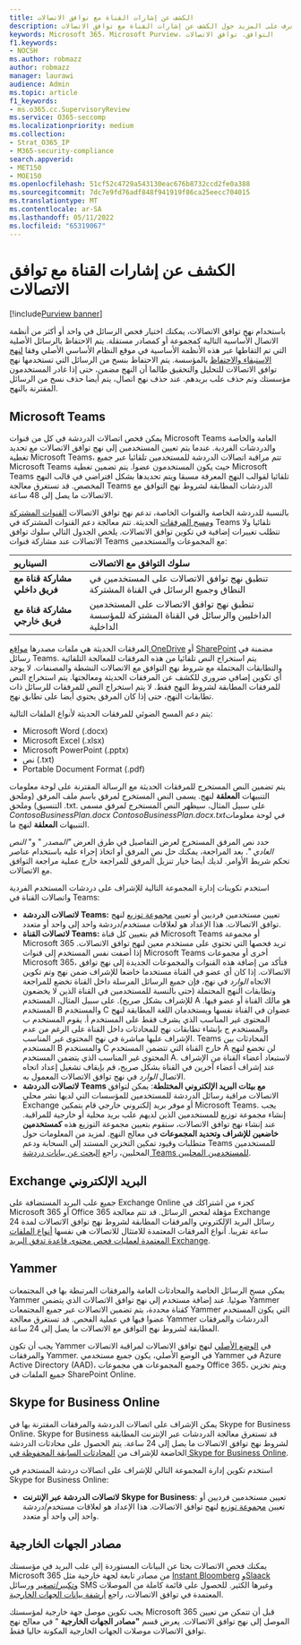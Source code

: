 ```yaml
---
title: الكشف عن إشارات القناة مع توافق الاتصالات
description: تعرف على المزيد حول الكشف عن إشارات القناة مع توافق الاتصالات.
keywords: Microsoft 365، Microsoft Purview، التوافق، توافق الاتصالات
f1.keywords:
- NOCSH
ms.author: robmazz
author: robmazz
manager: laurawi
audience: Admin
ms.topic: article
f1_keywords:
- ms.o365.cc.SupervisoryReview
ms.service: O365-seccomp
ms.localizationpriority: medium
ms.collection:
- Strat_O365_IP
- M365-security-compliance
search.appverid:
- MET150
- MOE150
ms.openlocfilehash: 51cf52c4729a543130eac676b8732ccd2fe0a388
ms.sourcegitcommit: 7dc7e9fd76adf848f941919f86ca25eecc704015
ms.translationtype: MT
ms.contentlocale: ar-SA
ms.lasthandoff: 05/11/2022
ms.locfileid: "65319067"
---
```

# <a name="detect-channel-signals-with-communication-compliance"></a>الكشف عن إشارات القناة مع توافق الاتصالات

[!include[Purview banner](../includes/purview-rebrand-banner.md)]

باستخدام نهج توافق الاتصالات، يمكنك اختيار فحص الرسائل في واحد أو أكثر من أنظمة الاتصال الأساسية التالية كمجموعة أو كمصادر مستقلة. يتم الاحتفاظ بالرسائل الأصلية التي تم التقاطها عبر هذه الأنظمة الأساسية في موقع النظام الأساسي الأصلي وفقا [لنهج الاستبقاء والاحتفاظ](/microsoft-365/compliance/information-governance) بالمؤسسة. يتم الاحتفاظ بنسخ من الرسائل التي تستخدمها نهج توافق الاتصالات للتحليل والتحقيق طالما أن النهج مضمن، حتى إذا غادر المستخدمون مؤسستك وتم حذف علب بريدهم. عند حذف نهج اتصال، يتم أيضا حذف نسخ من الرسائل المقترنة بالنهج.

## <a name="microsoft-teams"></a>Microsoft Teams

يمكن فحص اتصالات الدردشة في كل من قنوات Microsoft Teams العامة والخاصة والدردشات الفردية. عندما يتم تعيين المستخدمين إلى نهج توافق الاتصالات مع تحديد تغطية Microsoft Teams، تتم مراقبة اتصالات الدردشة للمستخدمين تلقائيا عبر جميع Microsoft Teams حيث يكون المستخدمون عضوا. يتم تضمين تغطية Microsoft Teams تلقائيا لقوالب النهج المعرفة مسبقا ويتم تحديدها بشكل افتراضي في قالب النهج المخصص. قد تستغرق معالجة Teams الدردشات المطابقة لشروط نهج التوافق مع الاتصالات ما يصل إلى 48 ساعة.

بالنسبة للدردشة الخاصة والقنوات الخاصة، تدعم نهج توافق الاتصالات [القنوات المشتركة ومسح المرفقات](/MicrosoftTeams/shared-channels) الحديثة. تتم معالجة دعم القنوات المشتركة في Teams تلقائيا ولا تتطلب تغييرات إضافية في تكوين توافق الاتصالات. يلخص الجدول التالي سلوك توافق الاتصالات عند مشاركة قنوات Teams مع المجموعات والمستخدمين:

|**السيناريو**|**سلوك التوافق مع الاتصالات**|
|:-----------|:------------------------------------|
| **مشاركة قناة مع فريق داخلي** | تنطبق نهج توافق الاتصالات على المستخدمين في النطاق وجميع الرسائل في القناة المشتركة |
| **مشاركة قناة مع فريق خارجي** | تنطبق نهج توافق الاتصالات على المستخدمين الداخليين والرسائل في القناة المشتركة للمؤسسة الداخلية |

المرفقات الحديثة هي ملفات مصدرها [مواقع OneDrive](/onedrive/plan-onedrive-enterprise#modern-attachments) أو [SharePoint](/sharepoint/dev/solution-guidance/modern-experience-customizations) مضمنة في رسائل Teams. يتم استخراج النص تلقائيا من هذه المرفقات للمعالجة التلقائية والتطابقات المحتملة مع شروط نهج التوافق مع الاتصالات النشطة والمصنفات. لا يوجد أي تكوين إضافي ضروري للكشف عن المرفقات الحديثة ومعالجتها. يتم استخراج النص للمرفقات المطابقة لشروط النهج فقط. لا يتم استخراج النص للمرفقات للرسائل ذات تطابقات النهج، حتى إذا كان المرفق يحتوي أيضا على تطابق نهج.

يتم دعم المسح الضوئي للمرفقات الحديثة لأنواع الملفات التالية:

- Microsoft Word (.docx)
- Microsoft Excel (.xlsx)
- Microsoft PowerPoint (.pptx)
- نص (.txt)
- Portable Document Format (.pdf)

يتم تضمين النص المستخرج للمرفقات الحديثة مع الرسالة المقترنة على لوحة معلومات التنبيهات **المعلقة** لنهج. يسمى النص المستخرج لمرفق باسم ملف المرفق (وملحق التنسيق) وملحق .txt. على سبيل المثال، سيظهر النص المستخرج لمرفق مسمى *ContosoBusinessPlan.docx* *ContosoBusinessPlan.docx.txtفي* لوحة معلومات التنبيهات **المعلقة** لنهج ما.

حدد نص المرفق المستخرج لعرض التفاصيل في طرق العرض *"المصدر* " و" *النص العادي* ". بعد المراجعة، يمكنك حل نص المرفق أو اتخاذ إجراء عليه باستخدام عناصر تحكم شريط الأوامر. لديك أيضا خيار تنزيل المرفق للمراجعة خارج عملية مراجعة التوافق مع الاتصالات.

استخدم تكوينات إدارة المجموعة التالية للإشراف على دردشات المستخدم الفردية واتصالات القناة في Teams:

- **لاتصالات الدردشة Teams:** تعيين مستخدمين فرديين أو تعيين [مجموعة توزيع](https://support.office.com/article/Distribution-groups-E8BA58A8-FAB2-4AAF-8AA1-2A304052D2DE) لنهج توافق الاتصالات. هذا الإعداد هو لعلاقات مستخدم/دردشة واحد إلى واحد أو متعدد.
- **لاتصالات القناة Teams:** قم بتعيين كل قناة Microsoft Teams أو مجموعة Microsoft 365 تريد فحصها التي تحتوي على مستخدم معين لنهج توافق الاتصالات. إذا أضفت نفس المستخدم إلى قنوات Microsoft Teams أخرى أو مجموعات Microsoft 365، فتأكد من إضافة هذه القنوات والمجموعات الجديدة إلى نهج توافق الاتصالات. إذا كان أي عضو في القناة مستخدما خاضعا للإشراف ضمن نهج وتم تكوين الاتجاه *الوارد* في نهج، فإن جميع الرسائل المرسلة داخل القناة تخضع للمراجعة وتطابقات النهج المحتملة (حتى بالنسبة للمستخدمين في القناة الذين لا يخضعون للإشراف بشكل صريح). على سبيل المثال، المستخدم A هو مالك القناة أو عضو فيها. المستخدم B والمستخدم C عضوان في القناة نفسها ويستخدمان اللغة المطابقة لنهج المحتوى غير المناسب الذي يشرف فقط على المستخدم أ. يقوم المستخدم ب والمستخدم ج بإنشاء تطابقات نهج للمحادثات داخل القناة على الرغم من عدم الإشراف عليها مباشرة في نهج المحتوى غير المناسب. Teams المحادثات بين المستخدم B والمستخدم C خارج القناة التي تتضمن المستخدم A لن تخضع لنهج المحتوى غير المناسب الذي يتضمن المستخدم A. لاستبعاد أعضاء القناة من الإشراف عند إشراف أعضاء آخرين في القناة بشكل صريح، قم بإيقاف تشغيل إعداد اتجاه الاتصال *الوارد* في نهج توافق الاتصالات المعمول به.
- **لاتصالات الدردشة Teams مع بيئات البريد الإلكتروني المختلطة**: يمكن لتوافق الاتصالات مراقبة رسائل الدردشة للمستخدمين للمؤسسات التي لديها نشر محلي Exchange أو موفر بريد إلكتروني خارجي قام بتمكين Microsoft Teams. يجب إنشاء مجموعة توزيع للمستخدمين الذين لديهم علب بريد محلية أو خارجية للمراقبة. عند إنشاء نهج توافق الاتصالات، ستقوم بتعيين مجموعة التوزيع هذه **كمستخدمين خاضعين للإشراف وتحديد المجموعات** في معالج النهج. لمزيد من المعلومات حول متطلبات وقيود تمكين التخزين المستند إلى السحابة ودعم Teams للمستخدمين المحليين، راجع [البحث عن بيانات دردشة Teams للمستخدمين المحليين](search-cloud-based-mailboxes-for-on-premises-users.md).

## <a name="exchange-email"></a>Exchange البريد الإلكتروني

جميع علب البريد المستضافة على Exchange Online كجزء من اشتراكك في Microsoft 365 أو Office 365 مؤهلة لفحص الرسائل. قد تتم معالجة Exchange رسائل البريد الإلكتروني والمرفقات المطابقة لشروط نهج توافق الاتصالات لمدة 24 ساعة تقريبا. أنواع المرفقات المعتمدة للامتثال للاتصالات هي نفسها [أنواع الملفات المعتمدة لعمليات فحص محتوى قاعدة تدفق البريد Exchange](/exchange/security-and-compliance/mail-flow-rules/inspect-message-attachments#supported-file-types-for-mail-flow-rule-content-inspection).

## <a name="yammer"></a>Yammer

يمكن مسح الرسائل الخاصة والمحادثات العامة والمرفقات المرتبطة بها في المجتمعات Yammer ضوئيا. عند إضافة مستخدم إلى نهج توافق الاتصالات الذي يتضمن Yammer كقناة محددة، يتم تضمين الاتصالات عبر جميع المجتمعات Yammer التي يكون المستخدم عضوا فيها في عملية الفحص. قد تستغرق معالجة Yammer الدردشات والمرفقات المطابقة لشروط نهج التوافق مع الاتصالات ما يصل إلى 24 ساعة. 

يجب أن تكون Yammer في [الوضع الأصلي](/yammer/configure-your-yammer-network/overview-native-mode) لنهج توافق الاتصالات لمراقبة الاتصالات والمرفقات Yammer. في الوضع الأصلي، يكون جميع مستخدمي Yammer في Azure Active Directory (AAD)، وجميع المجموعات هي مجموعات Office 365، ويتم تخزين جميع الملفات في SharePoint Online.

## <a name="skype-for-business-online"></a>Skype for Business Online

يمكن الإشراف على اتصالات الدردشة والمرفقات المقترنة بها في Skype for Business Online. Skype for Business قد تستغرق معالجة الدردشات عبر الإنترنت المطابقة لشروط نهج توافق الاتصالات ما يصل إلى 24 ساعة. يتم الحصول على محادثات الدردشة الخاضعة للإشراف من [المحادثات السابقة المحفوظة في Skype for Business Online](https://support.office.com/article/Find-a-previous-Skype-for-Business-conversation-18892eba-5f18-4281-8c87-fd48bd72e6a2).  

استخدم تكوين إدارة المجموعة التالي للإشراف على اتصالات دردشة المستخدم في Skype for Business Online:

- **لاتصالات الدردشة عبر الإنترنت Skype for Business**: تعيين مستخدمين فرديين أو تعيين [مجموعة توزيع](https://support.office.com/article/Distribution-groups-E8BA58A8-FAB2-4AAF-8AA1-2A304052D2DE) لنهج توافق الاتصالات. هذا الإعداد هو لعلاقات مستخدم/دردشة واحد إلى واحد أو متعدد.

## <a name="third-party-sources"></a>مصادر الجهات الخارجية

يمكنك فحص الاتصالات بحثا عن البيانات المستوردة إلى علب البريد في مؤسستك Microsoft 365 من مصادر تابعة لجهة خارجية مثل [Instant Bloomberg](archive-instant-bloomberg-data.md) [وSlaack](archive-slack-data.md) [وتكبير/تصغير](archive-zoommeetings-data.md) ورسائل SMS وغيرها الكثير. للحصول على قائمة كاملة من الموصلات المعتمدة في توافق الاتصالات، راجع [أرشفة بيانات الجهات الخارجية](archiving-third-party-data.md).

يجب تكوين موصل جهة خارجية لمؤسستك Microsoft 365 قبل أن تتمكن من تعيين الموصل إلى نهج توافق الاتصالات. يعرض قسم **"مصادر الجهات الخارجية** " في معالج نهج توافق الاتصالات موصلات الجهات الخارجية المكونة حاليا فقط.
